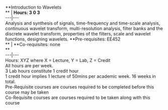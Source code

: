 **Introduction to Wavelets  
** | **Hours: 3 0 3**  
---|---  
Analysis and synthesis of signals, time-frequency and time-scale analysis, continuous wavelet transform, multi-resolution analysis, filter banks and the discrete wavelet transform, properties of the filters, scale and wavelet functions, designing wavelets. 
**Pre-requisites: EE452  
** | **Co-requisites: none  
**  
---|---  
Hours: XYZ where X = Lecture, Y = Lab, Z = Credit  
All hours are per week.  
3 Lab hours constitute 1 credit hour  
1 credit hour implies 1 lecture of 50mins per academic week. 16 weeks in total.  
Pre-Requisite courses are courses required to be completed before this course may be taken  
Co-Requisite courses are courses required to be taken along with this course
